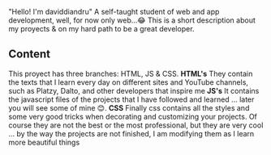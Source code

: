 "Hello! I'm daviddiandru"
A self-taught student of web and app development, well, for now only web...😂
This is a short description about my proyects & on my hard path to be a great developer.

## Content
This proyect has three branches: HTML, JS & CSS. **HTML's** They contain the texts that I learn every day on different sites and YouTube channels, such as Platzy, Dalto, and other developers that inspire me  **JS's**  It contains the javascript files of the projects that I have followed and learned ... later you will see some of mine 😊.  **CSS** Finally css contains all the styles and some very good tricks when decorating and customizing your projects. Of course they are not the best or the most professional, but they are very cool ... by the way the projects are not finished, I am modifying them as I learn more beautiful things
